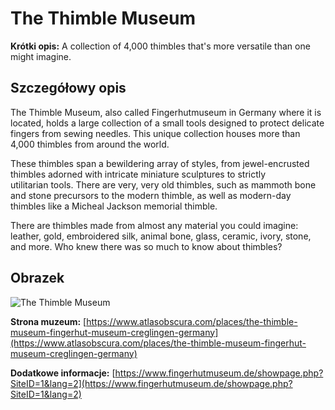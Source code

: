 # The Thimble Museum

**Krótki opis:**
A collection of 4,000 thimbles that's more versatile than one might imagine.

## Szczegółowy opis

The Thimble Museum, also called Fingerhutmuseum in Germany where it is located, holds a large collection of a small tools designed to protect delicate fingers from sewing needles. This unique collection houses more than 4,000 thimbles from around the world.

These thimbles span a bewildering array of styles, from jewel-encrusted thimbles adorned with intricate miniature sculptures to strictly utilitarian tools. There are very, very old thimbles, such as mammoth bone and stone precursors to the modern thimble, as well as modern-day thimbles like a Micheal Jackson memorial thimble.

There are thimbles made from almost any material you could imagine: leather, gold, embroidered silk, animal bone, glass, ceramic, ivory, stone, and more. Who knew there was so much to know about thimbles?





## Obrazek

![The Thimble Museum](https://media-cdn.tripadvisor.com/media/photo-s/16/8c/d6/02/just-a-tiny-part-of-what.jpg)

**Strona muzeum:** [https://www.atlasobscura.com/places/the-thimble-museum-fingerhut-museum-creglingen-germany](https://www.atlasobscura.com/places/the-thimble-museum-fingerhut-museum-creglingen-germany)

**Dodatkowe informacje:** [https://www.fingerhutmuseum.de/showpage.php?SiteID=1&lang=2](https://www.fingerhutmuseum.de/showpage.php?SiteID=1&lang=2)

